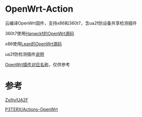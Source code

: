 # OpenWrt-Action
云编译OpenWrt固件，支持x86和360t7，含ua2f防设备共享检测插件

360t7使用[Hanwckf的OpenWrt源码](https://github.com/hanwckf/immortalwrt-mt798x)

x86使用[Lean的OpenWrt源码](https://github.com/coolsnowwolf/lede)

ua2f防检测插件[说明](https://github.com/QiYueYiya/OpenWrt-Action/blob/main/ua2f.md)

[OpenWrt插件对应名称](https://www.right.com.cn/forum/thread-3682029-1-1.html)，仅供参考

# 参考
[Zxilly/UA2F](https://github.com/Zxilly/UA2F)

[P3TERX/Actions-OpenWrt](https://github.com/P3TERX/Actions-OpenWrt)

